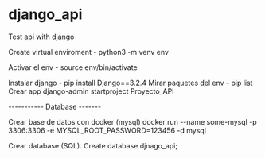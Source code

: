 # django_api
Test api with django


Create virtual enviroment
    - python3 -m venv env

Activar el env
    - source env/bin/activate

Instalar django
    - pip install Django==3.2.4
Mirar paquetes del env
    - pip list
Crear app
django-admin startproject Proyecto_API


----------- Database -------

Crear base de datos con dcoker (mysql)
docker run --name some-mysql -p 3306:3306 -e MYSQL_ROOT_PASSWORD=123456 -d mysql

Crear database (SQL).
Create database djnago_api;
